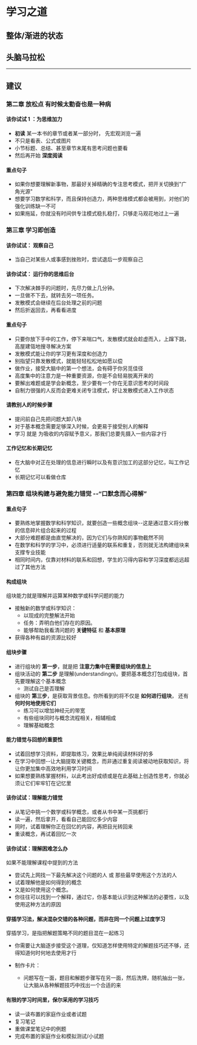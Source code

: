 # 学习之道
## 整体/渐进的状态

## 头脑马拉松

----
## 建议
### 第二章 放松点 有时候太勤奋也是一种病
#### 该你试试 1 ：为思维加力
* **初读** 某一本书的章节或者某一部分时， 先宏观浏览一遍
* 不只是看表、公式或图片
* 小节标题、总结、甚至章节末尾有思考问题也要看
* 然后再开始 **深度阅读**

#### 重点句子
* 如果你想要理解新事物，那最好关掉精确的专注思考模式，把开关切换到"广角光源"
* 想要学习数学和科学，而且保持创造力，两种思维模式都会被用到，对他们的强化训练缺一不可
* 如果拖延，你就没有时间供专注模式稳扎稳打，只够走马观花地过上一遍

### 第三章 学习即创造
#### 该你试试： 观察自己
* 当自己对某些人或事感到挫败时，尝试退后一步观察自己

#### 该你试试： 运行你的思维后台
* 下次解决棘手的问题时，先尽力做上几分钟。
* 一旦做不下去，就转去另一项任务。
* 发散模式会继续在后台处理之前的问题
* 然后折返回去，再看看进度

#### 重点句子
* 只要你放下手中的工作，停下来喘口气，发散模式就会趁虚而入，上蹿下跳，高屋建瓴地搜寻解决方案
* 发散模式能让你的学习更有深度和创造力
* 别指望只靠发散模式，就能轻轻松松地如愿以偿
* 做作业，接受大脑中的第一个想法，会有碍于你另觅佳径
* 高度集中的注意力是一种重要资源，你是不会轻易脱离开来的
* 要解出难题或是学会新概念，至少要有一个你在无意识思考的时间段
* 自制力很强的人反而会更难关闭专注模式，好让发散模式进入工作状态

#### 请教别人的时候步骤
* 提问前自己先把问题大卸八块
* 对于基本概念需要足够深入时候，会更易于接受别人的解释
* 学习 就是 为吸收的内容赋予意义，那我们总要先摄入一些内容才行

#### 工作记忆和长期记忆
* 在大脑中对正在处理的信息进行瞬时以及有意识加工的这部分记忆，叫工作记忆
* 长期记忆可以看做仓库

### 第四章 组块构建与避免能力错觉 --“口默念而心得解”
#### 重点句子
* 要熟练地掌握数学和科学知识，就要创造一些概念组块--这是通过意义将分散的信息碎片组合起来的过程
* 大部分难题都是由直觉解决的，因为它们与你熟知的事物截然不同
* 在数学和科学的学习中，必须进行适量的联系和重复，否则就无法构建组块来支撑专业技能
* 相同时间内，仅靠对材料的联系和回想，学生的习得内容和学习深度都远远超过了其他方法

#### 构成组块
组块能力就是理解并运算某种数学或科学问题的能力
* 接触新的数学或科学知识：
  * 以现成的完整解法开始
  * 任务：弄明白他们存在的原因。
  * 能够帮助我看清问题的 **关键特征** 和 **基本原理**
* 获得各种有益的资源比较好

#### 组块步骤
* 进行组块的 **第一步**，就是把 **注意力集中在需要组块的信息上**
* 组块活动的 **第二步** 是理解(understandingn)。要把基本概念打包成组块，首先要理解这个基本概念
  * 测试自己是否理解
* 组块的 **第三步**，是获取背景信息。你所看到的将不仅是 **如何进行组块**， 还有 **何时何地使用它们**
  * 练习可以增加神经元的带宽
  * 有些组块同时与概念流程相关，相辅相成
  * 理解基础概念

#### 能力错觉与回想的重要性
* 试着回想学习资料，即提取练习，效果比单纯阅读材料好的多
* 在学习中回想--让大脑提取关键概念，而非通过重复阅读被动地获取知识，将让你更加集中高效地利用学习时间
* 如果想要熟练掌握材料，以此考出好成绩或是在此基础上创造性思考，你就必须让它们牢牢钉在记忆里


#### 该你试试：理解能力错觉
* 从笔记中挑一个数学或科学概念，或者从书中某一页挑都行
* 读一遍，然后拿开，看看自己能回忆多少内容
* 同时，试着理解你正在回忆的内容，再把目光转回来
* 重读概念，再试着回忆一次

#### 该你试试：理解困难怎么办
如果不能理解课程中提到的方法
* 尝试先上网找一下最先解决这个问题的人 或 那些最早使用这个方法的人
* 试着理解他是如何得到的概念
* 又是如何使用这个概念。
* 你往往可以找到一个解释，通过它，你基本能认识到这种解法的必要性，以及使用这种方法的原因

#### 穿插学习法，解决混杂交错的各种问题，而非在同一个问题上过度学习
穿插学习，是指把解题策略不同的题目混在一起练习
* 你需要让大脑逐步接受这个道理，仅知道怎样使用特定的解题技巧还不够，还得知道何时何地去使用才行

* 制作卡片：
  * 问题写在一面，题目和解题步骤写在另一面，然后洗牌，随机抽出一张，让大脑从各种解题技巧中找出一个合适的来

#### 有限的学习时间里，保尔采用的学习技巧
* 读一读布置的家庭作业或者试题
* 复习笔记
* 重做课堂笔记中的例题
* 完成布置的家庭作业和模拟测试/小试题
